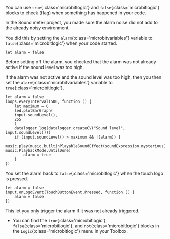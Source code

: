 You can use `true`{:class='microbitlogic'} and `false`{:class='microbitlogic'} blocks to check (flag) when something has happened in your code.

In the Sound meter project, you made sure the alarm noise did not add to the already noisy environment.

You did this by setting the `alarm`{:class='microbitvariables'} variable to `false`{:class='microbitlogic'} when your code started.

```microbit
let alarm = false
```

Before setting off the alarm, you checked that the alarm was not already active if the sound level was too high. 

If the alarm was not active and the sound level was too high, then you then set the `alarm`{:class='microbitvariables'} variable to `true`{:class='microbitlogic'}.

```microbit
let alarm = false
loops.everyInterval(500, function () {
    let maximum = 0
    led.plotBarGraph(
    input.soundLevel(),
    255
    )
    datalogger.log(datalogger.createCV("Sound level", input.soundLevel()))
    if (input.soundLevel() > maximum && !(alarm)) {
        music.play(music.builtinPlayableSoundEffect(soundExpression.mysterious), music.PlaybackMode.UntilDone)
        alarm = true
    }
})
```

You set the alarm back to `false`{:class='microbitlogic'} when the touch logo is pressed.

```microbit
let alarm = false
input.onLogoEvent(TouchButtonEvent.Pressed, function () {
    alarm = false
})
```

This let you only trigger the alarm if it was not already triggered.

- You can find the `true`{:class='microbitlogic'}, `false`{:class='microbitlogic'}, and `not`{:class='microbitlogic'} blocks in the `Logic`{:class='microbitlogic'} menu in your Toolbox.

